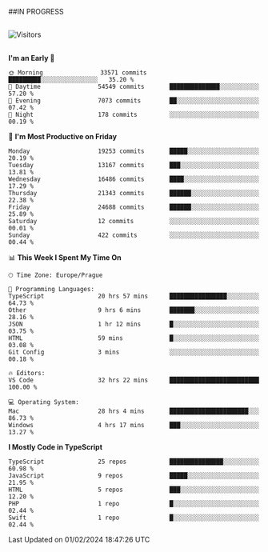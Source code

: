 ##IN PROGRESS
##
![Visitors](https://komarev.com/ghpvc/?username=petrbui&style=for-the-badge&label=Visitors+👀)



##
<!--
[![My GitHub stats](https://github-readme-stats.vercel.app/api?username=petrbui&theme=github_dark)](https://github.com/anuraghazra/github-readme-stats)

[![My wakatime stats](https://github-readme-stats.vercel.app/api/wakatime?username=petrbui&theme=github_dark)](https://github.com/anuraghazra/github-readme-stats)
-->
<!--START_SECTION:waka-->
**I'm an Early 🐤** 

```text
🌞 Morning                33571 commits       █████████░░░░░░░░░░░░░░░░   35.20 % 
🌆 Daytime                54549 commits       ██████████████░░░░░░░░░░░   57.20 % 
🌃 Evening                7073 commits        ██░░░░░░░░░░░░░░░░░░░░░░░   07.42 % 
🌙 Night                  178 commits         ░░░░░░░░░░░░░░░░░░░░░░░░░   00.19 % 
```
📅 **I'm Most Productive on Friday** 

```text
Monday                   19253 commits       █████░░░░░░░░░░░░░░░░░░░░   20.19 % 
Tuesday                  13167 commits       ███░░░░░░░░░░░░░░░░░░░░░░   13.81 % 
Wednesday                16486 commits       ████░░░░░░░░░░░░░░░░░░░░░   17.29 % 
Thursday                 21343 commits       ██████░░░░░░░░░░░░░░░░░░░   22.38 % 
Friday                   24688 commits       ██████░░░░░░░░░░░░░░░░░░░   25.89 % 
Saturday                 12 commits          ░░░░░░░░░░░░░░░░░░░░░░░░░   00.01 % 
Sunday                   422 commits         ░░░░░░░░░░░░░░░░░░░░░░░░░   00.44 % 
```


📊 **This Week I Spent My Time On** 

```text
🕑︎ Time Zone: Europe/Prague

💬 Programming Languages: 
TypeScript               20 hrs 57 mins      ████████████████░░░░░░░░░   64.73 % 
Other                    9 hrs 6 mins        ███████░░░░░░░░░░░░░░░░░░   28.16 % 
JSON                     1 hr 12 mins        █░░░░░░░░░░░░░░░░░░░░░░░░   03.75 % 
HTML                     59 mins             █░░░░░░░░░░░░░░░░░░░░░░░░   03.08 % 
Git Config               3 mins              ░░░░░░░░░░░░░░░░░░░░░░░░░   00.18 % 

🔥 Editors: 
VS Code                  32 hrs 22 mins      █████████████████████████   100.00 % 

💻 Operating System: 
Mac                      28 hrs 4 mins       ██████████████████████░░░   86.73 % 
Windows                  4 hrs 17 mins       ███░░░░░░░░░░░░░░░░░░░░░░   13.27 % 
```

**I Mostly Code in TypeScript** 

```text
TypeScript               25 repos            ███████████████░░░░░░░░░░   60.98 % 
JavaScript               9 repos             █████░░░░░░░░░░░░░░░░░░░░   21.95 % 
HTML                     5 repos             ███░░░░░░░░░░░░░░░░░░░░░░   12.20 % 
PHP                      1 repo              █░░░░░░░░░░░░░░░░░░░░░░░░   02.44 % 
Swift                    1 repo              █░░░░░░░░░░░░░░░░░░░░░░░░   02.44 % 
```




 Last Updated on 01/02/2024 18:47:26 UTC
<!--END_SECTION:waka-->
